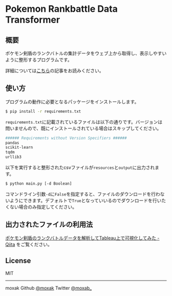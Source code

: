 # Pokemon Rankbattle Data Transformer

## 概要

ポケモン剣盾のランクバトルの集計データをウェブ上から取得し、表示しやすいように整形するプログラムです。

詳細については[こちら](https://qiita.com/b_aka/items/7d2b768dfa7817f34fc2)の記事をお読みください。

## 使い方

プログラムの動作に必要となるパッケージをインストールします。

```bash
$ pip install -r requirements.txt
```

`requirements.txt`に記載されているファイルは以下の通りです。バージョンは問いませんので、既にインストールされている場合はスキップしてください。

```bash
###### Requirements without Version Specifiers ######
pandas
scikit-learn
tqdm
urllib3
```

以下を実行すると整形されたcsvファイルが`resources`と`output`に出力されます。

```bash
$ python main.py [-d Boolean]
```

コマンドライン引数`-d`に`False`を指定すると、ファイルのダウンロードを行わないようにできます。デフォルトで`True`となっていいるのでダウンロードを行いたくない場合のみ指定してください。

## 出力されたファイルの利用法

[ポケモン剣盾のランクバトルデータを解析してTableau上で可視化してみた - Qiita](https://qiita.com/b_aka/items/7d2b768dfa7817f34fc2) をご覧ください。

## License

MIT 

--------

moxak Github [@moxak](https://github.com/moxak) Twitter [@moxab_](https://twitter.com/moxab_)

